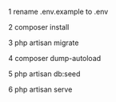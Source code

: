 1 rename .env.example to .env

2 composer install

3 php artisan migrate

4 composer dump-autoload

5 php artisan db:seed

6 php artisan serve

